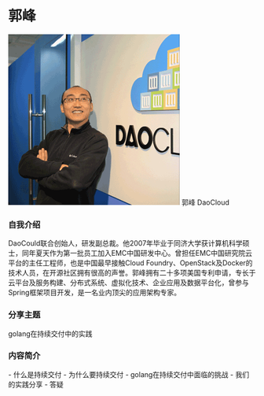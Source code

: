 # 郭峰 #

![](../images/guofeng.png)
郭峰 
DaoCloud

### 自我介绍
DaoCould联合创始人，研发副总裁。他2007年毕业于同济大学获计算机科学硕士，同年夏天作为第一批员工加入EMC中国研发中心。曾担任EMC中国研究院云平台的主任工程师，也是中国最早接触Cloud Foundry、OpenStack及Docker的技术人员，在开源社区拥有很高的声誉。郭峰拥有二十多项美国专利申请，专长于云平台及服务构建、分布式系统、虚拟化技术、企业应用及数据平台化，曾参与Spring框架项目开发，是一名业内顶尖的应用架构专家。

### 分享主题

 golang在持续交付中的实践

### 内容简介

​- 什么是持续交付
​​- 为什么要持续交付
​- golang在持续交付中面临的挑战
​- 我们的实践分享
​- 答疑